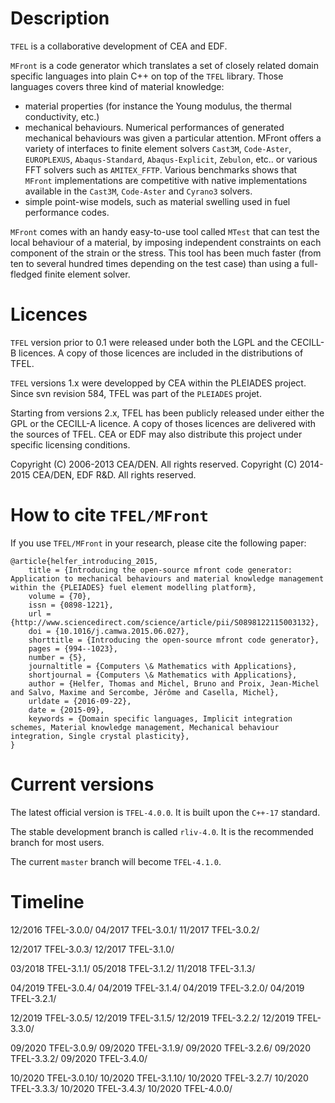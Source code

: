 # Description

`TFEL` is a collaborative development of CEA and EDF.

`MFront` is a code generator which translates a set of closely related
domain specific languages into plain C++ on top of the `TFEL`
library. Those languages covers three kind of material knowledge:

- material properties (for instance the
  Young modulus, the thermal conductivity, etc.)
- mechanical behaviours. Numerical performances of generated
  mechanical behaviours was given a particular attention. MFront
  offers a variety of interfaces to finite element solvers `Cast3M`,
  `Code-Aster`, `EUROPLEXUS`, `Abaqus-Standard`, `Abaqus-Explicit`,
  `Zebulon`, etc.. or various FFT solvers such as
  `AMITEX_FFTP`. Various benchmarks shows that `MFront`
  implementations are competitive with native implementations
  available in the `Cast3M`, `Code-Aster` and `Cyrano3` solvers.
- simple point-wise models, such as material swelling
  used in fuel performance codes.

`MFront` comes with an handy easy-to-use tool called `MTest` that can
test the local behaviour of a material, by imposing independent
constraints on each component of the strain or the stress. This tool
has been much faster (from ten to several hundred times depending on
the test case) than using a full-fledged finite element solver.

# Licences

`TFEL` version prior to 0.1 were released under both the LGPL and the
CECILL-B licences. A copy of those licences are included in the
distributions of TFEL.

`TFEL` versions 1.x were developped by CEA within the PLEIADES
project. Since svn revision 584, TFEL was part of the `PLEIADES`
projet.

Starting from versions 2.x, TFEL has been publicly released under
either the GPL or the CECILL-A licence. A copy of thoses licences are
delivered with the sources of TFEL. CEA or EDF may also distribute
this project under specific licensing conditions.

Copyright (C) 2006-2013 CEA/DEN. All rights reserved. 
Copyright (C) 2014-2015 CEA/DEN, EDF R&D. All rights reserved. 

# How to cite `TFEL/MFront`

If you use `TFEL/MFront` in your research, please cite the following
paper:

~~~~~~~~~
@article{helfer_introducing_2015,
	title = {Introducing the open-source mfront code generator: Application to mechanical behaviours and material knowledge management within the {PLEIADES} fuel element modelling platform},
	volume = {70},
	issn = {0898-1221},
	url = {http://www.sciencedirect.com/science/article/pii/S0898122115003132},
	doi = {10.1016/j.camwa.2015.06.027},
	shorttitle = {Introducing the open-source mfront code generator},
	pages = {994--1023},
	number = {5},
	journaltitle = {Computers \& Mathematics with Applications},
	shortjournal = {Computers \& Mathematics with Applications},
	author = {Helfer, Thomas and Michel, Bruno and Proix, Jean-Michel and Salvo, Maxime and Sercombe, Jérôme and Casella, Michel},
	urldate = {2016-09-22},
	date = {2015-09},
	keywords = {Domain specific languages, Implicit integration schemes, Material knowledge management, Mechanical behaviour integration, Single crystal plasticity},
}
~~~~~~~~~

# Current versions

The latest official version is `TFEL-4.0.0`.  It is built upon the
`C++-17` standard.

The stable development branch is called `rliv-4.0`. It is the
recommended branch for most users.

The current `master` branch will become `TFEL-4.1.0`.

# Timeline

12/2016 TFEL-3.0.0/
04/2017 TFEL-3.0.1/
11/2017 TFEL-3.0.2/

12/2017 TFEL-3.0.3/
12/2017 TFEL-3.1.0/

03/2018 TFEL-3.1.1/
05/2018 TFEL-3.1.2/
11/2018 TFEL-3.1.3/

04/2019 TFEL-3.0.4/
04/2019 TFEL-3.1.4/
04/2019 TFEL-3.2.0/
04/2019 TFEL-3.2.1/

12/2019 TFEL-3.0.5/
12/2019 TFEL-3.1.5/
12/2019 TFEL-3.2.2/
12/2019 TFEL-3.3.0/

09/2020 TFEL-3.0.9/
09/2020 TFEL-3.1.9/
09/2020 TFEL-3.2.6/
09/2020 TFEL-3.3.2/
09/2020 TFEL-3.4.0/

10/2020 TFEL-3.0.10/
10/2020 TFEL-3.1.10/
10/2020 TFEL-3.2.7/
10/2020 TFEL-3.3.3/
10/2020 TFEL-3.4.3/
10/2020 TFEL-4.0.0/
